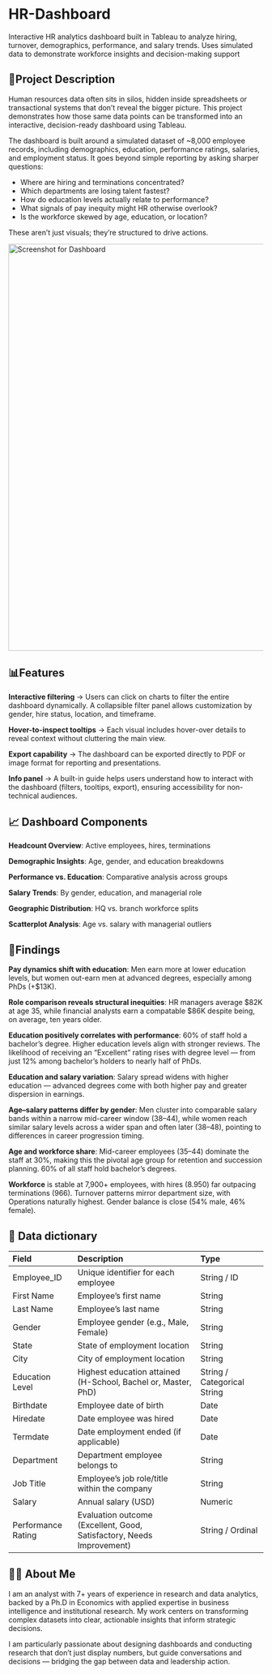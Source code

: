 
# HR-Dashboard
Interactive HR analytics dashboard built in Tableau to analyze hiring, turnover, demographics, performance, and salary trends. Uses simulated data to demonstrate workforce insights and decision-making support

## 📖Project Description
Human resources data often sits in silos, hidden inside spreadsheets or transactional systems that don’t reveal the bigger picture. This project demonstrates how those same data points can be transformed into an interactive, decision-ready dashboard using Tableau.

The dashboard is built around a simulated dataset of ~8,000 employee records, including demographics, education, performance ratings, salaries, and employment status. It goes beyond simple reporting by asking sharper questions: 

- Where are hiring and terminations concentrated?
- Which departments are losing talent fastest?
- How do education levels actually relate to performance?
- What signals of pay inequity might HR otherwise overlook?
- Is the workforce skewed by age, education, or location?

These aren’t just visuals; they’re structured to drive actions.

<img width="1400" height="802" alt="Screenshot for Dashboard" src="https://github.com/user-attachments/assets/36a8264b-033a-4545-b9de-1cc2f8f50a3a" />


## 📊Features

**Interactive filtering** → Users can click on charts to filter the entire dashboard dynamically. A collapsible filter panel allows customization by gender, hire status, location, and timeframe.

**Hover-to-inspect tooltips** → Each visual includes hover-over details to reveal context without cluttering the main view.

**Export capability** → The dashboard can be exported directly to PDF or image format for reporting and presentations.

**Info panel** → A built-in guide helps users understand how to interact with the dashboard (filters, tooltips, export), ensuring accessibility for non-technical audiences.

## 📈 Dashboard Components
  
**Headcount Overview**: Active employees, hires, terminations

**Demographic Insights**: Age, gender, and education breakdowns

**Performance vs. Education**: Comparative analysis across groups

**Salary Trends**: By gender, education, and managerial role

**Geographic Distribution**: HQ vs. branch workforce splits

**Scatterplot Analysis**: Age vs. salary with managerial outliers



## 🔎Findings 

**Pay dynamics shift with education**: Men earn more at lower education levels, but women out-earn men at advanced degrees, especially among PhDs (+$13K).

**Role comparison reveals structural inequities**: HR managers average $82K at age 35, while financial analysts earn a compatable $86K despite being, on average, ten years older.

**Education positively correlates with performance**:  60% of staff hold a bachelor’s degree. Higher education levels align with stronger reviews. The likelihood of receiving an “Excellent” rating rises with degree level — from just 12% among bachelor’s holders to nearly half of PhDs.

**Education and salary variation**: Salary spread widens with higher education — advanced degrees come with both higher pay and greater dispersion in earnings.

**Age–salary patterns differ by gender**: Men cluster into comparable salary bands within a narrow mid-career window (38–44), while women reach similar salary levels across a wider span and often later (38–48), pointing to differences in career progression timing.

 **Age and workforce share**: Mid-career employees (35–44) dominate the staff at 30%, making this the pivotal age group for retention and succession planning.  60% of all staff hold bachelor’s degrees.

**Workforce** is stable at 7,900+ employees, with hires (8.950) far outpacing terminations (966). Turnover patterns mirror department size, with Operations naturally highest. Gender balance is close (54% male, 46% female).

## 📑 Data dictionary
| Field               | Description                                      | Type              |
| :------------------ | :----------------------------------------------- | :---------------- |
| Employee_ID         | Unique identifier for each employee              | String / ID       |
| First Name          | Employee’s first name                            | String            |
| Last Name           | Employee’s last name                             | String            |
| Gender              | Employee gender (e.g., Male, Female)             | String            |
| State               | State of employment location                     | String            |
| City                | City of employment location                      | String            |
| Education Level     | Highest education attained (H-School, Bachel      or, Master, PhD) | String / Categorical    String            |
| Birthdate           | Employee date of birth                           | Date              |
| Hiredate            | Date employee was hired                          | Date              |
| Termdate            | Date employment ended (if applicable)            | Date              |
| Department          | Department employee belongs to                   | String            |
| Job Title           | Employee’s job role/title within the company     | String            |
| Salary              | Annual salary (USD)                              | Numeric           |
| Performance Rating  | Evaluation outcome (Excellent, Good,     Satisfactory, Needs Improvement)            | String / Ordinal  |



## 👩‍💻 About Me  

I am an analyst with 7+ years of experience in research and data analytics, backed by a Ph.D in Economics with applied expertise in business intelligence and institutional research. My work centers on transforming complex datasets into clear, actionable insights that inform strategic decisions.  

I am particularly passionate about designing dashboards and conducting research that don’t just display numbers, but guide conversations and decisions — bridging the gap between data and leadership action.  
